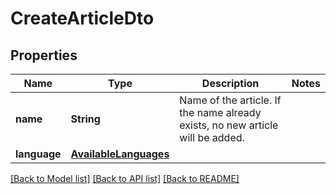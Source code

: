 # CreateArticleDto

## Properties
Name | Type | Description | Notes
------------ | ------------- | ------------- | -------------
**name** | **String** | Name of the article. If the name already exists, no new article will be added. | 
**language** | [**AvailableLanguages**](AvailableLanguages.md) |  | 

[[Back to Model list]](../README.md#documentation-for-models) [[Back to API list]](../README.md#documentation-for-api-endpoints) [[Back to README]](../README.md)


